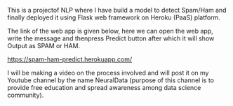 This is a projectof NLP where I have build a model to detect Spam/Ham and finally deployed it using Flask web framework on Heroku (PaaS) platform.

The link of the web app is given below, here we can open the web app, write the message and thenpress Predict button after which it will show Output as SPAM or HAM.

https://spam-ham-predict.herokuapp.com/

I will be making a video on the process involved and will post it on my Youtube channel by the name NeuralData (purpose of this channel is to provide free education and spread awareness among data science community).
